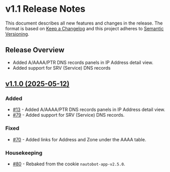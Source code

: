 
# v1.1 Release Notes

This document describes all new features and changes in the release. The format is based on [Keep a
Changelog](https://keepachangelog.com/en/1.0.0/) and this project adheres to [Semantic
Versioning](https://semver.org/spec/v2.0.0.html).

## Release Overview

- Added A/AAAA/PTR DNS records panels in IP Address detail view.
- Added support for SRV (Service) DNS records

## [v1.1.0 (2025-05-12)](https://github.com/nautobot/nautobot-app-dns-models/releases/tag/v1.1.0)

### Added

- [#13](https://github.com/nautobot/nautobot-app-dns-models/issues/13) - Added A/AAAA/PTR DNS records panels in IP Address detail view.
- [#79](https://github.com/nautobot/nautobot-app-dns-models/issues/79) - Added support for SRV (Service) DNS records.

### Fixed

- [#70](https://github.com/nautobot/nautobot-app-dns-models/issues/70) - Added links for Address and Zone under the AAAA table.

### Housekeeping

- [#80](https://github.com/nautobot/nautobot-app-dns-models/pull/80) - Rebaked from the cookie `nautobot-app-v2.5.0`.
